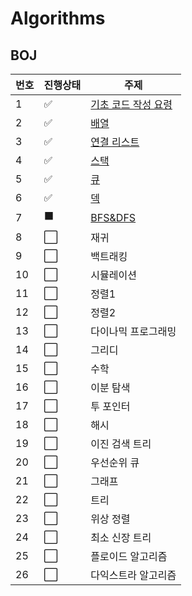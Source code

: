 # Algorithms

## BOJ
|번호|진행상태|주제|
| ------ | ------ | ------ | 
|1| :white_check_mark:   |[기초 코드 작성 요령](https://github.com/h2222y/Algorithms/tree/main/baekjoon/%EA%B8%B0%EC%B4%88%EC%BD%94%EB%93%9C%EC%9E%91%EC%84%B1%EC%9A%94%EB%A0%B9)|
|2| :white_check_mark: |[배열](https://github.com/h2222y/Algorithms/tree/main/baekjoon/%EB%B0%B0%EC%97%B4)|
|3| :white_check_mark: |[연결 리스트](https://github.com/h2222y/Algorithms/tree/main/baekjoon/%EB%A6%AC%EC%8A%A4%ED%8A%B8)|
|4| :white_check_mark: |[스택](https://github.com/h2222y/Algorithms/tree/main/baekjoon/%EC%8A%A4%ED%83%9D)| 
|5| :white_check_mark: |[큐](https://github.com/h2222y/Algorithms/tree/main/baekjoon/%ED%81%90)|
|6| :white_check_mark: |[덱](https://github.com/h2222y/Algorithms/tree/main/baekjoon/%EB%8D%B1)|
|7| :black_large_square: |[BFS&DFS](https://github.com/h2222y/Algorithms/tree/main/baekjoon/BFS)|
|8| :white_large_square: |재귀|
|9| :white_large_square: |백트래킹|
|10| :white_large_square: |시뮬레이션|
|11| :white_large_square: |정렬1|
|12| :white_large_square: |정렬2|
|13| :white_large_square: |다이나믹 프로그래밍|
|14| :white_large_square: |그리디|
|15| :white_large_square: |수학|
|16| :white_large_square: |이분 탐색|
|17| :white_large_square: |투 포인터|
|18| :white_large_square: |해시|
|19| :white_large_square: |이진 검색 트리|
|20| :white_large_square: |우선순위 큐|
|21| :white_large_square: |그래프|
|22| :white_large_square: |트리|
|23| :white_large_square: |위상 정렬|
|24| :white_large_square: |최소 신장 트리|
|25| :white_large_square: |플로이드 알고리즘|
|26| :white_large_square: |다익스트라 알고리즘|
